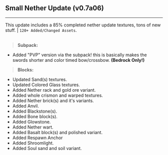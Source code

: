 ## **Small Nether Update (v0.7a06)**
---
This update includes a 85% completed nether update textures, tons of new stuff. | `120+ Added/Changed Assets`.
<br><br>
> **Subpack:**
- Added "PVP" version via the subpack! this is basically makes the swords shorter and color timed bow/crossbow. **(Bedrock Only!)**

> **Blocks:**
- Updated Sand(s) textures.
- Updated Colored Glass textures.
- Added Nether rack and gold ore variant.
- Added whole crismon and warped textures.
- Added Nether brick(s) and it's variants.
- Added Anvil.
- Added Blackstone(s).
- Added Bone block(s).
- Added Glowstone.
- Added Nether wart.
- Added Basalt block(s) and polished variant.
- Added Respawn Anchor
- Added Shroomlight.
- Added Soul sand and soil variant.